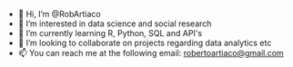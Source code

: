 - 👋 Hi, I’m @RobArtiaco
- 👀 I’m interested in data science and social research
- 🌱 I’m currently learning R, Python, SQL and API's
- 💞️ I’m looking to collaborate on projects regarding data analytics etc
- 📫 You can reach me at the following email: robertoartiaco@gmail.com

<!---
RobArtiaco/RobArtiaco is a ✨ special ✨ repository because its `README.md` (this file) appears on your GitHub profile.
You can click the Preview link to take a look at your changes.
--->
